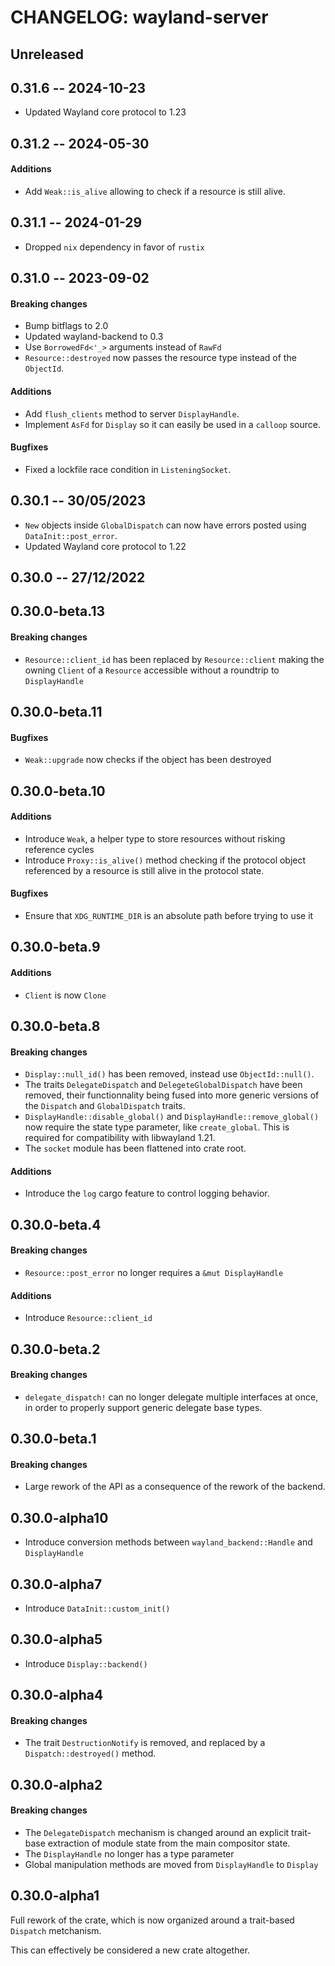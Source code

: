 # CHANGELOG: wayland-server

## Unreleased

## 0.31.6 -- 2024-10-23

- Updated Wayland core protocol to 1.23

## 0.31.2 -- 2024-05-30

#### Additions

- Add `Weak::is_alive` allowing to check if a resource is still alive.

## 0.31.1 -- 2024-01-29

- Dropped `nix` dependency in favor of `rustix`

## 0.31.0 -- 2023-09-02

#### Breaking changes

- Bump bitflags to 2.0
- Updated wayland-backend to 0.3
- Use `BorrowedFd<'_>` arguments instead of `RawFd`
- `Resource::destroyed` now passes the resource type instead of the `ObjectId`.

#### Additions

- Add `flush_clients` method to server `DisplayHandle`.
- Implement `AsFd` for `Display` so it can easily be used in a `calloop` source.

#### Bugfixes

- Fixed a lockfile race condition in `ListeningSocket`.

## 0.30.1 -- 30/05/2023

- `New` objects inside `GlobalDispatch` can now have errors posted using `DataInit::post_error`.
- Updated Wayland core protocol to 1.22

## 0.30.0 -- 27/12/2022

## 0.30.0-beta.13

#### Breaking changes

- `Resource::client_id` has been replaced by `Resource::client` making the owning `Client`
   of a `Resource` accessible without a roundtrip to `DisplayHandle`

## 0.30.0-beta.11

#### Bugfixes

- `Weak::upgrade` now checks if the object has been destroyed

## 0.30.0-beta.10

#### Additions

- Introduce `Weak`, a helper type to store resources without risking reference cycles
- Introduce `Proxy::is_alive()` method checking if the protocol object referenced by a resource is still
  alive in the protocol state.

#### Bugfixes

- Ensure that `XDG_RUNTIME_DIR` is an absolute path before trying to use it

## 0.30.0-beta.9

#### Additions

- `Client` is now `Clone`

## 0.30.0-beta.8

#### Breaking changes

- `Display::null_id()` has been removed, instead use `ObjectId::null()`.
- The traits `DelegateDispatch` and `DelegeteGlobalDispatch` have been removed, their functionnality being
  fused into more generic versions of the `Dispatch` and `GlobalDispatch` traits.
- `DisplayHandle::disable_global()` and `DisplayHandle::remove_global()` now require the state type parameter,
  like `create_global`. This is required for compatibility with libwayland 1.21.
- The `socket` module has been flattened into crate root.

#### Additions

- Introduce the `log` cargo feature to control logging behavior.

## 0.30.0-beta.4

#### Breaking changes

- `Resource::post_error` no longer requires a `&mut DisplayHandle`

#### Additions

- Introduce `Resource::client_id`

## 0.30.0-beta.2

#### Breaking changes

- `delegate_dispatch!` can no longer delegate multiple interfaces at once, in order to properly support
  generic delegate base types.

## 0.30.0-beta.1

#### Breaking changes

- Large rework of the API as a consequence of the rework of the backend.

## 0.30.0-alpha10

- Introduce conversion methods between `wayland_backend::Handle` and `DisplayHandle`

## 0.30.0-alpha7

- Introduce `DataInit::custom_init()`

## 0.30.0-alpha5

- Introduce `Display::backend()`

## 0.30.0-alpha4

#### Breaking changes

- The trait `DestructionNotify` is removed, and replaced by a `Dispatch::destroyed()` method.

## 0.30.0-alpha2

#### Breaking changes

- The `DelegateDispatch` mechanism is changed around an explicit trait-base extraction of module
  state from the main compositor state.
- The `DisplayHandle` no longer has a type parameter
- Global manipulation methods are moved from `DisplayHandle` to `Display`

## 0.30.0-alpha1

Full rework of the crate, which is now organized around a trait-based `Dispatch` metchanism.

This can effectively be considered a new crate altogether.
